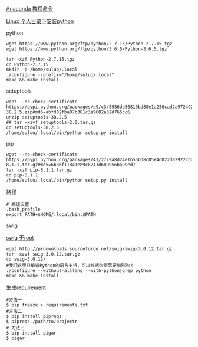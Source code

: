 [Anaconda 教程命令](https://blog.csdn.net/u012151283/article/details/54145347)

[Linux 个人目录下安装python](http://blog.csdn.net/dream_angel_z/article/details/51338546)

python

```
wget https://www.python.org/ftp/python/2.7.15/Python-2.7.15.tgz
wget https://www.python.org/ftp/python/3.6.5/Python-3.6.5.tgz

tar -xzf Python-2.7.15.tgz
cd Python-2.7.15
mkdir -p /home/suluo/.local 
./configure --prefix="/home/suluo/.local"
make && make install
```

setuptools

```
wget --no-check-certificate https://pypi.python.org/packages/e9/c3/5986db56819bd88e1a250cad2a97249211686b1b7b5d95f9ab64d403a2cb/setuptools-38.2.5.zip#md5=abfd02fba07b381c3a9682a32d765cc6
unzip setuptools-38.2.5   
## tar -xzvf setuptools-2.0.tar.gz
cd setuptools-38.2.5
/home/suluo/.local/bin/python setup.py install
```

pip

```
wget --no-check-certificate https://pypi.python.org/packages/41/27/9a8d24e1b55bd8c85e4d022da2922cb206f183e2d18fee4e320c9547e751/pip-8.1.1.tar.gz#md5=6b86f11841e89c8241d689956ba99ed7
tar -xzf pip-8.1.1.tar.gz
cd pip-8.1.1
/home/suluo/.local/bin/python setup.py install
```

路径

```
# 路径设置
.bash_profile
export PATH=$HOME/.local/bin:$PATH
```

swig

[swig 无root](http://www.voidcn.com/article/p-xkijjfbj-eu.html)

```
wget http://prdownloads.sourceforge.net/swig/swig-3.0.12.tar.gz
tar -xzvf swig-3.0.12.tar.gz
cd swig-3.0.12/
#我们这里只编译Python的语言支持，可以根据你得需要加别的！
./configure --without-alllang --with-python|grep python
make && make install
```

[生成requirement](https://my.oschina.net/zhangzhe/blog/413781)

```
#方法一
$ pip freeze > requirements.txt
#方法二
$ pip install pipreqs
$ pipreqs /path/to/projectr
# 方法三
$ pip install pigar
$ pigar
```



